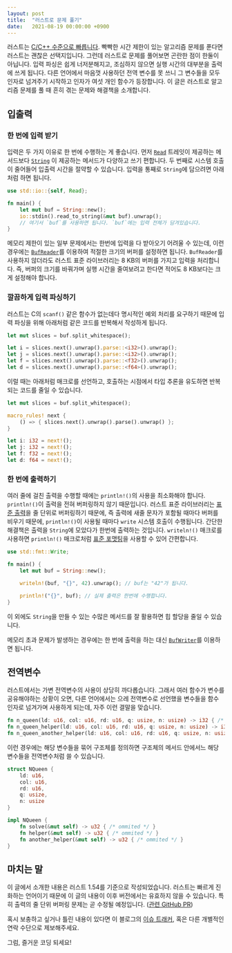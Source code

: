 ```yaml
---
layout: post
title:  "러스트로 문제 풀기"
date:   2021-08-19 00:00:00 +0900
---
```


러스트는 [C/C++ 수준으로 빠릅니다](https://benchmarksgame-team.pages.debian.net/benchmarksgame/fastest/rust.html). 빡빡한 시간 제한이 있는 알고리즘 문제를 푼다면 러스트는 괜찮은 선택지입니다. 그런데 러스트로 문제를 풀어보면 곤란한 점이 한둘이 아닙니다. 입력 파싱은 쉽게 너저분해지고, 조심하지 않으면 실행 시간의 대부분을 출력에 쓰게 됩니다. 다른 언어에서 마음껏 사용하던 전역 변수를 못 쓰니 그 변수들을 모두 인자로 넘겨주기 시작하고 인자가 여섯 개인 함수가 등장합니다. 이 글은 러스트로 알고리즘 문제를 풀 때 흔히 겪는 문제와 해결책을 소개합니다.



## 입출력

### 한 번에 입력 받기

입력은 두 가지 이유로 한 번에 수행하는 게 좋습니다. 먼저 [`Read`](https://doc.rust-lang.org/std/io/trait.Read.html) 트레잇이 제공하는 메서드보다 [`String`](https://doc.rust-lang.org/std/string/struct.String.html) 이 제공하는 메서드가 다양하고 쓰기 편합니다. 두 번째로 시스템 호출이 줄어들어 입출력 시간을 절약할 수 있습니다. 입력을 통째로 `String`에 담으려면 아래처럼 하면 됩니다.

```rust
use std::io::{self, Read};

fn main() {
    let mut buf = String::new();
    io::stdin().read_to_string(&mut buf).unwrap();
    // 여기서 `buf`를 사용하면 됩니다. `buf`에는 입력 전체가 담겨있습니다.
}
```

메모리 제한이 있는 일부 문제에서는 한번에 입력을 다 받아오기 어려울 수 있는데, 이런 경우에는 [`BufReader`](https://doc.rust-lang.org/stable/std/io/struct.BufReader.html)를 이용하여 적절한 크기의 버퍼를 설정하면 됩니다. `BufReader`를 사용하지 않더라도 러스트 표준 라이브러리는 8 KB의 버퍼를 가지고 입력을 처리합니다. 즉, 버퍼의 크기를 바꿔가며 실행 시간을 줄여보려고 한다면 적어도 8 KB보다는 크게 설정해야 합니다.



### 깔끔하게 입력 파싱하기

러스트는 C의 `scanf()` 같은 함수가 없는데다 명시적인 예외 처리를 요구하기 때문에 입력 파싱을 위해 아래처럼 같은 코드를 반복해서 작성하게 됩니다.

```rust
let mut slices = buf.split_whitespace();

let i = slices.next().unwrap().parse::<i32>().unwrap();
let j = slices.next().unwrap().parse::<i32>().unwrap();
let f = slices.next().unwrap().parse::<f32>().unwrap();
let d = slices.next().unwrap().parse::<f64>().unwrap();
```

이럴 때는 아래처럼 매크로를 선언하고, 호출하는 시점에서 타입 추론을 유도하면 반복되는 코드를 줄일 수 있습니다.

```rust
let mut slices = buf.split_whitespace();

macro_rules! next {
    () => { slices.next().unwrap().parse().unwrap() };
}

let i: i32 = next!();
let j: i32 = next!();
let f: f32 = next!();
let d: f64 = next!();
```



### 한 번에 출력하기

여러 줄에 걸친 출력을 수행할 때에는 `println!()`의 사용을 최소화해야 합니다. `println!()`이 출력을 전혀 버퍼링하지 않기 때문입니다. 러스트 표준 라이브러리는 [표준 출력][1]을 줄 단위로 버퍼링하기 때문에, 즉 출력에 새줄 문자가 포함될 때마다 버퍼를 비우기 때문에, `println!()`이 사용될 때마다 `write` 시스템 호출이 수행됩니다. 간단한 해결책은 출력을 `String`에 모았다가 한번에 출력하는 것입니다. `writeln!()` 매크로를 사용하면 `println!()` 매크로처럼 [표준 포맷팅](https://doc.rust-lang.org/std/fmt/)을 사용할 수 있어 간편합니다.

```rust
use std::fmt::Write;

fn main() {
    let mut buf = String::new();

    writeln!(buf, "{}", 42).unwrap(); // buf는 "42"가 됩니다.

    println!("{}", buf); // 실제 출력은 한번에 수행합니다.
}
```

이 외에도 `String`을 만들 수 있는 수많은 메서드를 잘 활용하면 힙 할당을 줄일 수 있습니다.

메모리 초과 문제가 발생하는 경우에는 한 번에 출력을 하는 대신 [`BufWriter`](https://doc.rust-lang.org/std/io/struct.BufWriter.html)를 이용하면 됩니다.



## 전역변수

러스트에서는 가변 전역변수의 사용이 상당히 까다롭습니다. 그래서 여러 함수가 변수를 공유해야하는 상황이 오면, 다른 언어에서는 으레 전역변수로 선언했을 변수들을 함수 인자로 넘겨가며 사용하게 되는데, 자주 이런 결말을 맞습니다.

```rust
fn n_queen(ld: u16, col: u16, rd: u16, q: usize, n: usize) -> i32 { /* ommited */ }
fn n_queen_helper(ld: u16, col: u16, rd: u16, q: usize, n: usize) -> i32 { /* ommited */ }
fn n_queen_another_helper(ld: u16, col: u16, rd: u16, q: usize, n: usize) -> bool { /* ommited */ }
```

이런 경우에는 해당 변수들을 묶어 구조체를 정의하면 구조체의 메서드 안에서느 해당 변수들을 전역변수처럼 쓸 수 있습니다.

```rust
struct NQueen {
    ld: u16,
    col: u16,
    rd: u16,
    q: usize,
    n: usize  
}

impl NQueen {
    fn solve(&mut self) -> u32 { /* ommited */ }
    fn helper(&mut self) -> u32 { /* ommited */ }
    fn another_helper(&mut self) -> u32 { /* ommited */ }
}
```



## 마치는 말

이 글에서 소개한 내용은 러스트 1.54를 기준으로 작성되었습니다. 러스트는 빠르게 진화하는 언어이기 때문에 이 글의 내용이 이후 버전에서는 유효하지 않을 수 있습니다. 특히 출력의 줄 단위 버퍼링 문제는 곧 수정될 예정입니다. ([관련 GitHub PR](https://github.com/rust-lang/rust/pull/78515))

혹시 보충하고 싶거나 틀린 내용이 있다면 이 블로그의 [이슈 트래커](https://github.com/YujinGaya/yujingaya.github.io/issues), 혹은 다른 개별적인 연락 수단으로 제보해주세요.

그럼, 즐거운 코딩 되세요!



[1]: https://github.com/rust-lang/rust/blob/1.54.0/library/std/src/io/stdio.rs#L489-L494
